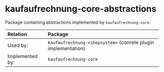 # kaufaufrechnung-core-abstractions

Package containing abstractions implemented by `kaufaufrechnung-core`.

| Relation | Package |
|:- |:- |
| Used by: | `kaufaufrechnung-<shopsystem>` (conrete plugin implementation)|
| Implemented by: | `kaufaufrechnung-core` |